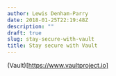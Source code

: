```yaml
---
author: Lewis Denham-Parry
date: 2018-01-25T22:19:48Z
description: ""
draft: true
slug: stay-secure-with-vault
title: Stay secure with Vault
---
```


(Vault)[https://www.vaultproject.io]